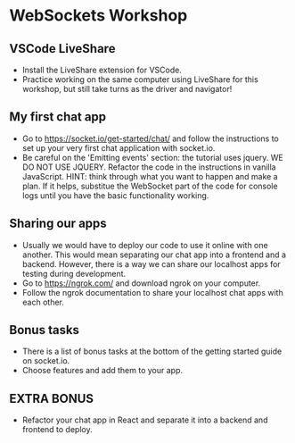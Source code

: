 # WebSockets Workshop

## VSCode LiveShare

- Install the LiveShare extension for VSCode.
- Practice working on the same computer using LiveShare for this workshop, but still take turns as the driver and navigator!

## My first chat app

- Go to https://socket.io/get-started/chat/ and follow the instructions to set up your very first chat application with socket.io.
- Be careful on the 'Emitting events' section: the tutorial uses jquery. WE DO NOT USE JQUERY. Refactor the code in the instructions in vanilla JavaScript. HINT: think through what you want to happen and make a plan. If it helps, substitue the WebSocket part of the code for console logs until you have the basic functionality working.

## Sharing our apps

- Usually we would have to deploy our code to use it online with one another. This would mean separating our chat app into a frontend and a backend. However, there is a way we can share our localhost apps for testing during development.
- Go to https://ngrok.com/ and download ngrok on your computer.
- Follow the ngrok documentation to share your localhost chat apps with each other.

## Bonus tasks

- There is a list of bonus tasks at the bottom of the getting started guide on socket.io.
- Choose features and add them to your app.

## EXTRA BONUS 

- Refactor your chat app in React and separate it into a backend and frontend to deploy.
